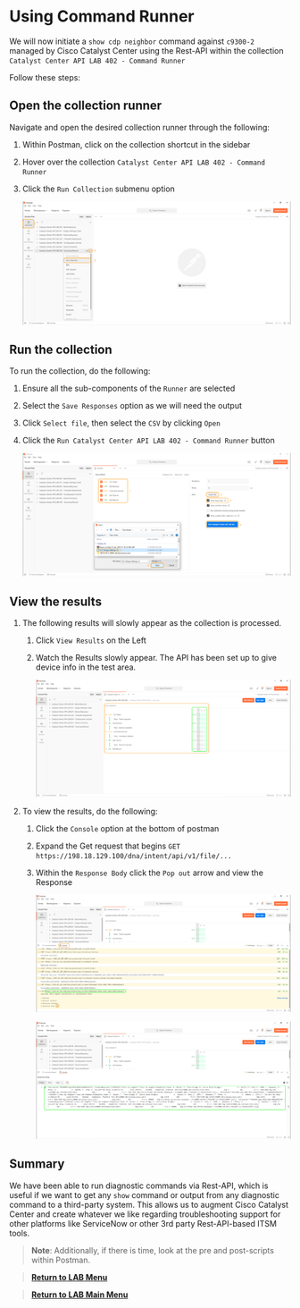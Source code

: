# Using Command Runner

We will now initiate a `show cdp neighbor` command against `c9300-2` managed by Cisco Catalyst Center using the Rest-API within the collection `Catalyst Center API LAB 402 - Command Runner`

Follow these steps:

## Open the collection runner

Navigate and open the desired collection runner through the following:

   1. Within Postman, click on the collection shortcut in the sidebar
   2. Hover over the collection `Catalyst Center API LAB 402 - Command Runner`
   3. Click the `Run Collection` submenu option

      ![Open Collection Runner](./assets/Postman-Collection-CmdRun.png?raw=true)

## Run the collection

To run the collection, do the following:

   1. Ensure all the sub-components of the `Runner` are selected
   2. Select the `Save Responses` option as we will need the output
   3. Click `Select file`, then select the `CSV` by clicking `Open`
   4. Click  the `Run Catalyst Center API LAB 402 - Command Runner` button

      ![Run Collection](./assets/Postman-Collection-CmdRun-Runner.png?raw=true)

## View the results

1. The following results will slowly appear as the collection is processed.

   1. Click `View Results` on the Left
   2. Watch the Results slowly appear. The API has been set up to give device info in the test area.

      ![Results](./assets/Postman-Collection-CmdRun-Summary.png?raw=true)

2. To view the results, do the following:

   1. Click the `Console` option at the bottom of postman
   2. Expand the Get request that begins `GET https://198.18.129.100/dna/intent/api/v1/file/...` 
   3. Within the `Response Body` click the `Pop out` arrow and view the Response

      ![View Response](./assets/Postman-Collection-CmdRun-Console.png?raw=true)

      ![Response](./assets/Postman-Collection-CmdRun-Response.png)

## Summary

We have been able to run diagnostic commands via Rest-API, which is useful if we want to get any `show` command or output from any diagnostic command to a third-party system. This allows us to augment Cisco Catalyst Center and create whatever we like regarding troubleshooting support for other platforms like ServiceNow or other 3rd party Rest-API-based ITSM tools. 

> **Note**: Additionally, if there is time, look at the pre and post-scripts within Postman.

> [**Return to LAB Menu**](../README.md)

> [**Return to LAB Main Menu**](../../README.md)